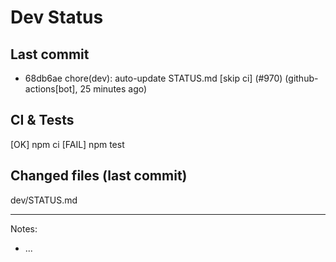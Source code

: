 # Dev Status

## Last commit
- 68db6ae chore(dev): auto-update STATUS.md [skip ci] (#970) (github-actions[bot], 25 minutes ago)
## CI & Tests
[OK] npm ci
[FAIL] npm test

## Changed files (last commit)
dev/STATUS.md

---
Notes:
- ...
